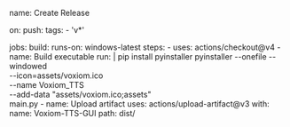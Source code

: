 name: Create Release

on:
  push:
    tags:
      - 'v*'

jobs:
  build:
    runs-on: windows-latest
    steps:
      - uses: actions/checkout@v4
      - name: Build executable
        run: |
          pip install pyinstaller
          pyinstaller --onefile --windowed \
                      --icon=assets/voxiom.ico \
                      --name Voxiom_TTS \
                      --add-data "assets/voxiom.ico;assets" \
                      main.py
      - name: Upload artifact
        uses: actions/upload-artifact@v3
        with:
          name: Voxiom-TTS-GUI
          path: dist/
